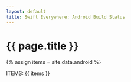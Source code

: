```yaml
---
layout: default
title: Swift Everywhere: Android Build Status
---
```

<h1>{{ page.title }}</h1>

{% assign items = site.data.android %}

<p>
ITEMS: {{ items }}
<p>

<!--
{% assign sorted_items = items | sort: 'stars' | reverse %}

<table>
  <thead>
    <tr>
      <th>Repository</th>
      <th>Build</th>
      <th>Stars</th>
    </tr>
  </thead>
  <tbody>
    {% for item in sorted_items %}
    <tr>
      <td>{{ item.repo }}</td>
      <td>{{ item.status }}</td>
      <td>{{ item.stars }}</td>
    </tr>
    {% endfor %}
  </tbody>
</table>

-->

